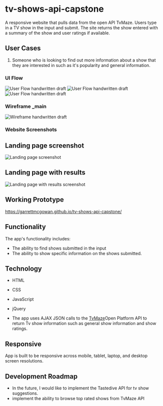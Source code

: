 # tv-shows-api-capstone

A responsive website that pulls data from the open API TvMaze.
Users type in a TV show in the input and submit. The site returns the show entered with a summary of the show and user ratings if available.

## User Cases
1. Someone who is looking to find out more information about a show that they are interested in such as it's popularity and general information.

### UI Flow
![User Flow handwritten draft](https://github.com/garrettmcgowan/tv-shows-api-capstone/blob/master/read-me-images/ui-flow-1.jpg)
![User Flow handwritten draft](https://github.com/garrettmcgowan/tv-shows-api-capstone/blob/master/read-me-images/ui-flow-2.jpg)
![User Flow handwritten draft](https://github.com/garrettmcgowan/tv-shows-api-capstone/blob/master/read-me-images/ui-flow-3.jpg)
### Wireframe _main
![Wireframe handwritten draft](https://github.com/garrettmcgowan/tv-shows-api-capstone/blob/master/read-me-images/wireframe-main.jpg)
### Website Screenshots
## Landing page screenshot
![Landing page screenshot](https://github.com/garrettmcgowan/tv-shows-api-capstone/blob/master/read-me-images/landing-page.png)
## Landing page with results
![Landing page with results screenshot](https://github.com/garrettmcgowan/tv-shows-api-capstone/blob/master/read-me-images/landing-page-with-results.png)

## Working Prototype
https://garrettmcgowan.github.io/tv-shows-api-capstone/

## Functionality
The app's functionality includes:
* The ability to find shows submitted in the input
* The ability to show specific information on the shows submitted.

## Technology
* HTML
* CSS
* JavaScript
* jQuery

* The app uses AJAX JSON calls to the <a href="https://www.tvmaze.com/api">TvMaze</a>Open Platform API to return Tv show information such as general show information and show ratings.

## Responsive
App is built to be responsive across mobile, tablet, laptop, and desktop screen resolutions.

## Development Roadmap
* In the future, I would like to implement the Tastedive API for tv show suggestions.
* implement the ability to browse top rated shows from TvMaze API
